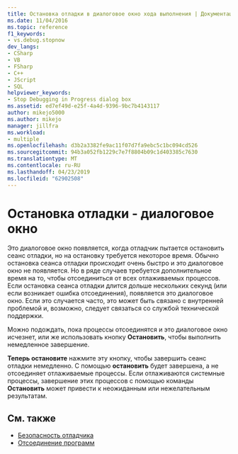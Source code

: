 ```yaml
---
title: Остановка отладки в диалоговое окно хода выполнения | Документация Майкрософт
ms.date: 11/04/2016
ms.topic: reference
f1_keywords:
- vs.debug.stopnow
dev_langs:
- CSharp
- VB
- FSharp
- C++
- JScript
- SQL
helpviewer_keywords:
- Stop Debugging in Progress dialog box
ms.assetid: ed7ef49d-e25f-4a4d-9396-9bc7b4143117
author: mikejo5000
ms.author: mikejo
manager: jillfra
ms.workload:
- multiple
ms.openlocfilehash: d3b2a3382fe9ac11f07d7fa9ebc5c1bc094cd526
ms.sourcegitcommit: 94b3a052fb1229c7e7f8804b09c1d403385c7630
ms.translationtype: MT
ms.contentlocale: ru-RU
ms.lasthandoff: 04/23/2019
ms.locfileid: "62902508"
---
```

# <a name="stop-debugging-in-progress-dialog-box"></a>Остановка отладки - диалоговое окно
Это диалоговое окно появляется, когда отладчик пытается остановить сеанс отладки, но на остановку требуется некоторое время. Обычно остановка сеанса отладки происходит очень быстро и это диалоговое окно не появляется. Но в ряде случаев требуется дополнительное время на то, чтобы отсоединиться от всех отлаживаемых процессов. Если остановка сеанса отладки длится дольше нескольких секунд (или если возникает ошибка отсоединения), появляется это диалоговое окно. Если это случается часто, это может быть связано с внутренней проблемой и, возможно, следует связаться со службой технической поддержки.

 Можно подождать, пока процессы отсоединятся и это диалоговое окно исчезнет, или же использовать кнопку **Остановить**, чтобы выполнить немедленное завершение.

 **Теперь остановите** нажмите эту кнопку, чтобы завершить сеанс отладки немедленно. С помощью **остановить** будет завершена, а не отсоединяет отлаживаемые процессы. Если отлаживаются системные процессы, завершение этих процессов с помощью команды **Остановить** может привести к неожиданным или нежелательным результатам.

## <a name="see-also"></a>См. также
- [Безопасность отладчика](../debugger/debugger-security.md)
- [Отсоединение программ](/previous-versions/visualstudio/visual-studio-2010/x1thkxez(v=vs.100))
